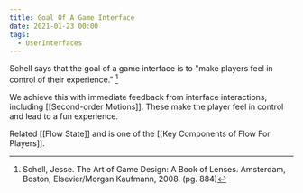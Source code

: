 ```yaml
---
title: Goal Of A Game Interface
date: 2021-01-23 00:00
tags:
  - UserInterfaces
---
```


Schell says that the goal of a game interface is to "make players feel in control of their experience." [^1]

We achieve this with immediate feedback from interface interactions, including [[Second-order Motions]]. These make the player feel in control and lead to a fun experience. 

Related [[Flow State]] and is one of the [[Key Components of Flow For Players]].

[^1]: Schell, Jesse. The Art of Game Design: A Book of Lenses. Amsterdam, Boston; Elsevier/Morgan Kaufmann, 2008. (pg. 884)